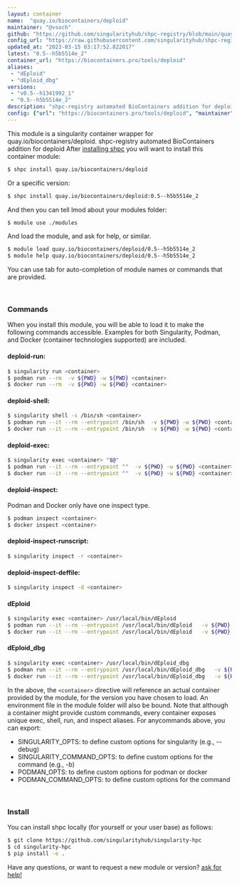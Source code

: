 ```yaml
---
layout: container
name:  "quay.io/biocontainers/deploid"
maintainer: "@vsoch"
github: "https://github.com/singularityhub/shpc-registry/blob/main/quay.io/biocontainers/deploid/container.yaml"
config_url: "https://raw.githubusercontent.com/singularityhub/shpc-registry/main/quay.io/biocontainers/deploid/container.yaml"
updated_at: "2023-03-15 03:17:52.822017"
latest: "0.5--h5b5514e_2"
container_url: "https://biocontainers.pro/tools/deploid"
aliases:
 - "dEploid"
 - "dEploid_dbg"
versions:
 - "v0.5--h1341992_1"
 - "0.5--h5b5514e_2"
description: "shpc-registry automated BioContainers addition for deploid"
config: {"url": "https://biocontainers.pro/tools/deploid", "maintainer": "@vsoch", "description": "shpc-registry automated BioContainers addition for deploid", "latest": {"0.5--h5b5514e_2": "sha256:d2f4f07ded58dddb85835db0d2cec93c42e5189d260e4293b74c51ebb1786beb"}, "tags": {"v0.5--h1341992_1": "sha256:a58bf17768f7c24873794f964ce3ca4eba8a81baef3eac71961bbb4457fca439", "0.5--h5b5514e_2": "sha256:d2f4f07ded58dddb85835db0d2cec93c42e5189d260e4293b74c51ebb1786beb"}, "docker": "quay.io/biocontainers/deploid", "aliases": {"dEploid": "/usr/local/bin/dEploid", "dEploid_dbg": "/usr/local/bin/dEploid_dbg"}}
---
```


This module is a singularity container wrapper for quay.io/biocontainers/deploid.
shpc-registry automated BioContainers addition for deploid
After [installing shpc](#install) you will want to install this container module:


```bash
$ shpc install quay.io/biocontainers/deploid
```

Or a specific version:

```bash
$ shpc install quay.io/biocontainers/deploid:0.5--h5b5514e_2
```

And then you can tell lmod about your modules folder:

```bash
$ module use ./modules
```

And load the module, and ask for help, or similar.

```bash
$ module load quay.io/biocontainers/deploid/0.5--h5b5514e_2
$ module help quay.io/biocontainers/deploid/0.5--h5b5514e_2
```

You can use tab for auto-completion of module names or commands that are provided.

<br>

### Commands

When you install this module, you will be able to load it to make the following commands accessible.
Examples for both Singularity, Podman, and Docker (container technologies supported) are included.

#### deploid-run:

```bash
$ singularity run <container>
$ podman run --rm  -v ${PWD} -w ${PWD} <container>
$ docker run --rm  -v ${PWD} -w ${PWD} <container>
```

#### deploid-shell:

```bash
$ singularity shell -s /bin/sh <container>
$ podman run --it --rm --entrypoint /bin/sh  -v ${PWD} -w ${PWD} <container>
$ docker run --it --rm --entrypoint /bin/sh  -v ${PWD} -w ${PWD} <container>
```

#### deploid-exec:

```bash
$ singularity exec <container> "$@"
$ podman run --it --rm --entrypoint ""  -v ${PWD} -w ${PWD} <container> "$@"
$ docker run --it --rm --entrypoint ""  -v ${PWD} -w ${PWD} <container> "$@"
```

#### deploid-inspect:

Podman and Docker only have one inspect type.

```bash
$ podman inspect <container>
$ docker inspect <container>
```

#### deploid-inspect-runscript:

```bash
$ singularity inspect -r <container>
```

#### deploid-inspect-deffile:

```bash
$ singularity inspect -d <container>
```


#### dEploid

```bash
$ singularity exec <container> /usr/local/bin/dEploid
$ podman run --it --rm --entrypoint /usr/local/bin/dEploid   -v ${PWD} -w ${PWD} <container> -c " $@"
$ docker run --it --rm --entrypoint /usr/local/bin/dEploid   -v ${PWD} -w ${PWD} <container> -c " $@"
```


#### dEploid_dbg

```bash
$ singularity exec <container> /usr/local/bin/dEploid_dbg
$ podman run --it --rm --entrypoint /usr/local/bin/dEploid_dbg   -v ${PWD} -w ${PWD} <container> -c " $@"
$ docker run --it --rm --entrypoint /usr/local/bin/dEploid_dbg   -v ${PWD} -w ${PWD} <container> -c " $@"
```



In the above, the `<container>` directive will reference an actual container provided
by the module, for the version you have chosen to load. An environment file in the
module folder will also be bound. Note that although a container
might provide custom commands, every container exposes unique exec, shell, run, and
inspect aliases. For anycommands above, you can export:

 - SINGULARITY_OPTS: to define custom options for singularity (e.g., --debug)
 - SINGULARITY_COMMAND_OPTS: to define custom options for the command (e.g., -b)
 - PODMAN_OPTS: to define custom options for podman or docker
 - PODMAN_COMMAND_OPTS: to define custom options for the command

<br>

### Install

You can install shpc locally (for yourself or your user base) as follows:

```bash
$ git clone https://github.com/singularityhub/singularity-hpc
$ cd singularity-hpc
$ pip install -e .
```

Have any questions, or want to request a new module or version? [ask for help!](https://github.com/singularityhub/singularity-hpc/issues)